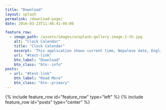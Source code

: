 ```yaml
---
title: "Download"
layout: splash
permalink: /download-page/
date: 2016-03-23T11:48:41-04:00

feature_row:
  - image_path: /assets/images/unsplash-gallery-image-2-th.jpg
    alt: "Clock Calendar"
    title: "Clock Calendar"
    excerpt: 'This application shows current time, Nepalese date, English date, converts Nepalese to English date and vice-versa. It also helps to calculate the time period and save messages to remind at specific time and date. It supports x86 and x64 architectures.'
    url: "#test-link"
    btn_label: "Download"
    btn_class: "btn--info"
posts: 
  - url: "#test-link"
    btn_label: "Read More"
    btn_class: "btn--primary"
---
```


{% include feature_row id="feature_row" type="left" %}
{% include feature_row id="posts" type="center" %}


